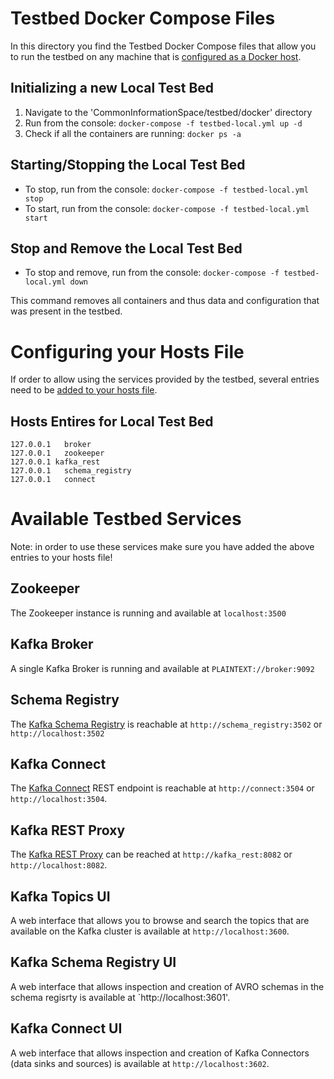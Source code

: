 # Testbed Docker Compose Files

In this directory you find the Testbed Docker Compose files that allow you to run the testbed on any machine that is [configured as a Docker host](https://docs.docker.com/engine/installation/).

## Initializing a new Local Test Bed

1. Navigate to the 'CommonInformationSpace/testbed/docker' directory
2. Run from the console: `docker-compose -f testbed-local.yml up -d`
3. Check if all the containers are running: `docker ps -a`

## Starting/Stopping the Local Test Bed

* To stop, run from the console: `docker-compose -f testbed-local.yml stop`
* To start, run from the console: `docker-compose -f testbed-local.yml start`

##  Stop and Remove the Local Test Bed

* To stop and remove, run from the console: `docker-compose -f testbed-local.yml down`

This command removes all containers and thus data and configuration that was present in the testbed.

# Configuring your Hosts File

If order to allow using the services provided by the testbed, several entries need to be [added to your hosts file](https://www.howtogeek.com/howto/27350/beginner-geek-how-to-edit-your-hosts-file/).

## Hosts Entires for Local Test Bed

```
127.0.0.1	broker
127.0.0.1	zookeeper
127.0.0.1 kafka_rest
127.0.0.1	schema_registry
127.0.0.1	connect
```

# Available Testbed Services

Note: in order to use these services make sure you have added the above entries to your hosts file!

## Zookeeper

The Zookeeper instance is running and available at `localhost:3500`

## Kafka Broker

A single Kafka Broker is running and available at `PLAINTEXT://broker:9092`

## Schema Registry

The [Kafka Schema Registry](https://docs.confluent.io/current/schema-registry/docs/index.html) is reachable at `http://schema_registry:3502` or `http://localhost:3502`

## Kafka Connect

The [Kafka Connect](https://docs.confluent.io/current/connect/index.html) REST endpoint is reachable at `http://connect:3504` or `http://localhost:3504`.

## Kafka REST Proxy

The [Kafka REST Proxy](https://docs.confluent.io/current/kafka-rest/docs/index.html) can be reached at `http://kafka_rest:8082` or `http://localhost:8082`.

## Kafka Topics UI

A web interface that allows you to browse and search the topics that are available on the Kafka cluster is available at `http://localhost:3600`.

## Kafka Schema Registry UI

A web interface that allows inspection and creation of AVRO schemas in the schema regisrty is available at `http://localhost:3601'.

## Kafka Connect UI

A web interface that allows inspection and creation of Kafka Connectors (data sinks and sources) is available at `http://localhost:3602`.

